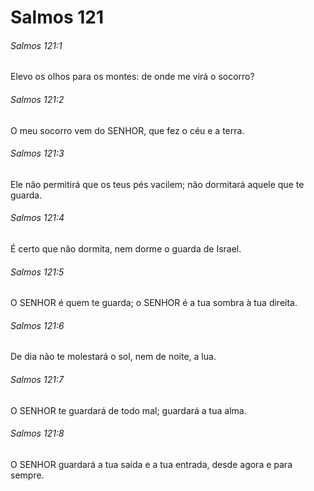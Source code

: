# Salmos 121

###### Salmos 121:1

Elevo os olhos para os montes: de onde me virá o socorro?

###### Salmos 121:2

O meu socorro vem do SENHOR, que fez o céu e a terra.

###### Salmos 121:3

Ele não permitirá que os teus pés vacilem; não dormitará aquele que te guarda.

###### Salmos 121:4

É certo que não dormita, nem dorme o guarda de Israel.

###### Salmos 121:5

O SENHOR é quem te guarda; o SENHOR é a tua sombra à tua direita.

###### Salmos 121:6

De dia não te molestará o sol, nem de noite, a lua.

###### Salmos 121:7

O SENHOR te guardará de todo mal; guardará a tua alma.

###### Salmos 121:8

O SENHOR guardará a tua saída e a tua entrada, desde agora e para sempre.

